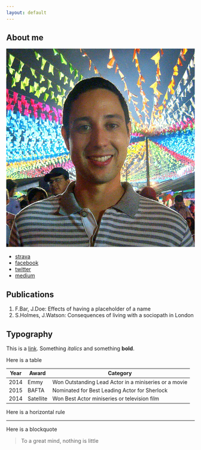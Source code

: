 ```yaml
---
layout: default
---
```


## About me

<img class="profile-picture" src="profile.png">

* [strava](https://www.strava.com/athletes/1313577)
* [facebook](https://www.facebook.com/joaoarthurbm)
* [twitter](https://www.twitter.com/joaobrunet)
* [medium](https://medium.com/@joaoarthurbm)
    


## Publications

1. F.Bar, J.Doe: Effects of having a placeholder of a name
2. S.Holmes, J.Watson: Consequences of living with a sociopath in London

## Typography

This is a [link](http://google.com). Something *italics* and something **bold**.

Here is a table

Year | Award | Category
-----|-------|--------
2014 | Emmy  | Won Outstanding Lead Actor in a miniseries or a movie
2015 | BAFTA | Nominated for Best Leading Actor for Sherlock
2014 | Satellite | Won Best Actor miniseries or television film

Here is a horizontal rule

---

Here is a blockquote

> To a great mind, nothing is little
